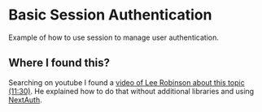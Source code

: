 # Basic Session Authentication

Example of how to use session to manage user authentication.

## Where I found this?

Searching on youtube I found a [video of Lee Robinson about this
topic (11:30)](https://www.youtube.com/watch?v=DJvM2lSPn6w). He explained how to
do that without additional libraries and using
[NextAuth](https://next-auth.js.org/).
